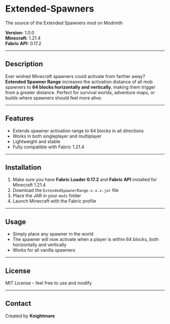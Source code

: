 # Extended-Spawners
The source of the Extended Spawners mod on Modrinth

**Version:** 1.0.0  
**Minecraft:** 1.21.4  
**Fabric API:** 0.17.2  

---

## Description

Ever wished Minecraft spawners could activate from farther away?  
**Extended Spawner Range** increases the activation distance of all mob spawners to **64 blocks horizontally and vertically**, making them trigger from a greater distance. Perfect for survival worlds, adventure maps, or builds where spawners should feel more alive.

---

## Features

- Extends spawner activation range to 64 blocks in all directions  
- Works in both singleplayer and multiplayer  
- Lightweight and stable  
- Fully compatible with Fabric 1.21.4  

---

## Installation

1. Make sure you have **Fabric Loader 0.17.2** and **Fabric API** installed for Minecraft 1.21.4  
2. Download the `ExtendedSpawnerRange-x.x.x.jar` file  
3. Place the JAR in your `mods` folder  
4. Launch Minecraft with the Fabric profile  

---

## Usage

- Simply place any spawner in the world  
- The spawner will now activate when a player is within 64 blocks, both horizontally and vertically  
- Works for all vanilla spawners  

---

## License

MIT License – feel free to use and modify  

---

## Contact

Created by **Knightmare**  
